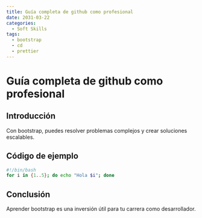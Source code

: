 ```yaml
---
title: Guía completa de github como profesional
date: 2031-03-22
categories:
  - Soft Skills
tags:
  - bootstrap
  - cd
  - prettier
---
```


# Guía completa de github como profesional

## Introducción

Con bootstrap, puedes resolver problemas complejos y crear soluciones escalables.

## Código de ejemplo

```bash
#!/bin/bash
for i in {1..5}; do echo "Hola $i"; done
```

## Conclusión

Aprender bootstrap es una inversión útil para tu carrera como desarrollador.